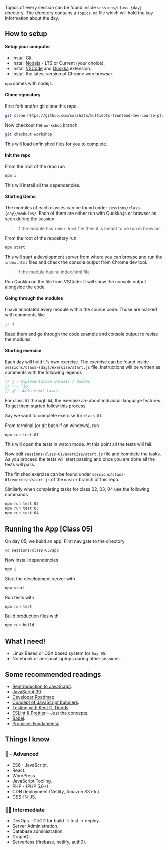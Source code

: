 Topics of every session can be found inside `sessions/class-{day}` directory.
The directory contains a `topics.md` file which will hold the key information
about the day.

## How to setup

#### Setup your computer

-   Install [Git](https://git-scm.com/).
-   Install [Nodejs](https://nodejs.org/en/) - LTS or Current (your choice).
-   Install [VSCode](https://code.visualstudio.com/) and [Quokka](https://marketplace.visualstudio.com/items?itemName=WallabyJs.quokka-vscode) extension.
-   Install the latest version of Chrome web browser.

`npm` comes with nodejs.

#### Clone repository

First fork and/or git clone this repo.

```bash
git clone https://github.com/swashata/multidots-frontend-dev-course-plan.git
```

Now checkout the `workshop` branch.

```bash
git checkout workshop
```

This will load unfinished files for you to complete.

#### Init the repo

From the root of the repo run

```bash
npm i
```

This will install all the dependencies.

#### Starting Demo

The modules of each classes can be found under `sessions/class-{day}/modules/`.
Each of them are either run with Quokka.js or browser as seen during the session.

> If the module has `index.html` file then it is meant to be run in browser.

From the root of the repository run

```bash
npm start
```

This will start a development server from where you can browse and run the `index.html`
files and check the console output from Chrome dev tool.

> If the module has no index.html file

Run Quokka on the file from VSCode. It will show the console output alongside
the code.

#### Going through the modules

I have annotated every module within the source code. Those are marked with
comments like

```js
// 🎙️
```

Read them and go through the code example and console output to revise the modules.

#### Starting exercise

Each day will hold it's own exercise. The exercise can be found inside
`sessions/class-{day}/exercise/start.js` file. Instructions will be written as
comments with the following legends

```js
// 🧸 - Implementation details / Guides.
// 💡 - Tip.
// 💰 - Additional tasks.
```

For class `01` through `04`, the exercise are about individual language features.
To get them started follow this process.

Say we want to complete exercise for `class 01`.

From terminal (or git bash if on windows), run

```bash
npm run test:01
```

This will open the tests in watch mode. At this point all the tests will fail.

Now edit `sessions/class-01/exercise/start.js` file and complete the tasks. As
you proceed the tests will start passing and once you are done all the tests will
pass.

The finished exercise can be found under `sessions/class-01/exercise/start.js`
of the `master` branch of this repo.

Similarly when completing tasks for class 02, 03, 04 use the following commands

```bash
npm run test:02
npm run test:03
npm run test:04
```

## Running the App [Class 05]

On day 05, we build an app. First navigate to the directory

```bash
cd sessions/class-05/app
```

Now install dependencies

```bash
npm i
```

Start the development server with

```bash
npm start
```

Run tests with

```bash
npm run test
```

Build production files with

```bash
npm run build
```

## What I need!

-   Linux Based or OSX based system for `Day 05`.
-   Notebook or personal laptops during other sessions.

## Some recommended readings

-   [Reintroduction to JavaScript](https://developer.mozilla.org/en-US/docs/Web/JavaScript/A_re-introduction_to_JavaScript).
-   [JavaScript 30](https://javascript30.com/).
-   [Developer Roadmap](https://github.com/kamranahmedse/developer-roadmap).
-   [Concept of JavaScript bundlers](https://medium.com/@gimenete/how-javascript-bundlers-work-1fc0d0caf2da).
-   [Testing with Kent C. Dodds](https://www.youtube.com/watch?v=z4DNlVlOfjU).
-   [ESLint](https://eslint.org/) & [Prettier](https://prettier.io/) - Just the
    concepts.
-   [Babel](https://babeljs.io/docs/en/).
-   [Promises Fundamental](https://developers.google.com/web/fundamentals/primers/promises).

## Things I know

### 🚀 - Advanced

-   ES6+ JavaScript.
-   React.
-   WordPress.
-   JavaScript Tooling.
-   PHP - (PHP 5.6+).
-   CDN deployment (Netlify, Amazon S3 etc).
-   CSS-IN-JS.

### 👨‍💻 Intermediate

-   DevOps - CI/CD for build -> test -> deploy.
-   Server Administration.
-   Database administration.
-   GraphQL.
-   Serverless (firebase, netlify, auth0).
